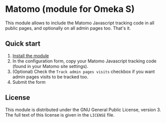 # Matomo (module for Omeka S)

This module allows to include the Matomo Javascript tracking code in all public
pages, and optionally on all admin pages too. That's it.

## Quick start

1. [Install the module](https://omeka.org/s/docs/user-manual/modules/#adding-modules-to-omeka-s)
2. In the configuration form, copy your Matomo Javascript tracking code (found
   in your Matomo site settings).
3. (Optional) Check the `Track admin pages visits` checkbox if you want admin
   pages visits to be tracked too.
4. Submit the form

## License

This module is distributed under the GNU General Public License, version 3. The
full text of this license is given in the `LICENSE` file.
